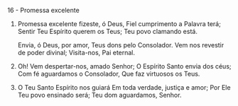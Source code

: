 16 - Promessa excelente

1. Promessa excelente fizeste, ó Deus,
   Fiel cumprimento a Palavra terá;
   Sentir Teu Espírito querem os Teus;
   Teu povo clamando está.

   Envia, ó Deus, por amor,
   Teus dons pelo Consolador.
   Vem nos revestir de poder divinal;
   Visita-nos, Pai eternal.

2. Oh! Vem despertar-nos, amado Senhor;
   O Espírito Santo envia dos céus;
   Com fé aguardamos o Consolador,
   Que faz virtuosos os Teus.

3. O Teu Santo Espírito nos guiará
   Em toda verdade, justiça e amor;
   Por Ele Teu povo ensinado será;
   Teu dom aguardamos, Senhor.
